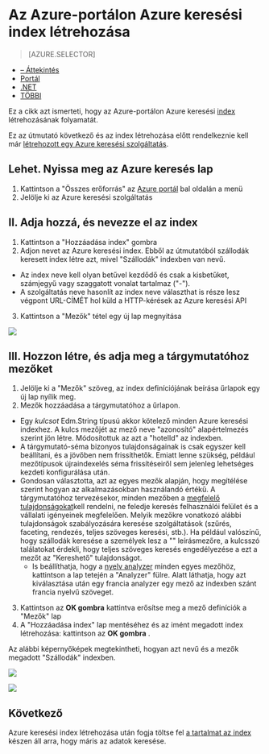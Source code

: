 <properties
    pageTitle="Az Azure-portálon Azure keresési index létrehozása |} Microsoft Azure |} A felhőben tárolt keresési szolgáltatás"
    description="Az Azure-portálon index létrehozása."
    services="search"
    manager="jhubbard"
    authors="ashmaka"
    documentationCenter=""/>

<tags
    ms.service="search"
    ms.devlang="NA"
    ms.workload="search"
    ms.topic="article"
    ms.tgt_pltfrm="na"
    ms.date="08/29/2016"
    ms.author="ashmaka"/>

# <a name="create-an-azure-search-index-using-the-azure-portal"></a>Az Azure-portálon Azure keresési index létrehozása
> [AZURE.SELECTOR]
- [– Áttekintés](search-what-is-an-index.md)
- [Portál](search-create-index-portal.md)
- [.NET](search-create-index-dotnet.md)
- [TÖBBI](search-create-index-rest-api.md)

Ez a cikk azt ismerteti, hogy az Azure-portálon Azure keresési [index](search-what-is-an-index.md) létrehozásának folyamatát.

Ez az útmutató következő és az index létrehozása előtt rendelkeznie kell már [létrehozott egy Azure keresési szolgáltatás](search-create-service-portal.md).


## <a name="i-go-to-your-azure-search-blade"></a>Lehet. Nyissa meg az Azure keresés lap
1. Kattintson a "Összes erőforrás" az [Azure portál](https://portal.azure.com/#blade/HubsExtension/BrowseResourceBlade/resourceType/Microsoft.Search%2FsearchServices) bal oldalán a menü
2. Jelölje ki az Azure keresési szolgáltatás

## <a name="ii-add-and-name-your-index"></a>II. Adja hozzá, és nevezze el az index
1. Kattintson a "Hozzáadása index" gombra
2. Adjon nevet az Azure keresési index. Ebből az útmutatóból szállodák keresett index létre azt, mivel "Szállodák" indexben van nevű.
  * Az index neve kell olyan betűvel kezdődő és csak a kisbetűket, számjegyű vagy szaggatott vonalat tartalmaz ("-").
  * A szolgáltatás neve hasonlít az index neve választhat is része lesz végpont URL-CÍMÉT hol küld a HTTP-kérések az Azure keresési API
3. Kattintson a "Mezők" tétel egy új lap megnyitása

![](./media/search-create-index-portal/add-index.png)


## <a name="iii-create-and-define-the-fields-of-your-index"></a>III. Hozzon létre, és adja meg a tárgymutatóhoz mezőket
1. Jelölje ki a "Mezők" szöveg, az index definíciójának beírása űrlapok egy új lap nyílik meg.
2. Mezők hozzáadása a tárgymutatóhoz a űrlapon.

  * Egy *kulcsot* Edm.String típusú akkor kötelező minden Azure keresési indexhez. A kulcs mezőjét az mező neve "azonosító" alapértelmezés szerint jön létre. Módosítottuk az azt a "hotelId" az indexben.
  * A tárgymutató-séma bizonyos tulajdonságainak is csak egyszer kell beállítani, és a jövőben nem frissíthetők. Emiatt lenne szükség, például mezőtípusok újraindexelés séma frissítéseiről sem jelenleg lehetséges kezdeti konfigurálása után.
  * Gondosan választotta, azt az egyes mezők alapján, hogy megítélése szerint hogyan az alkalmazásokban használandó értékű. A tárgymutatóhoz tervezésekor, minden mezőben a [megfelelő tulajdonságokat](https://msdn.microsoft.com/library/azure/dn798941.aspx)kell rendelni, ne feledje keresés felhasználói felület és a vállalati igényeinek megfelelően. Melyik mezőkre vonatkozó alábbi tulajdonságok szabályozására keresése szolgáltatások (szűrés, faceting, rendezés, teljes szöveges keresési, stb.). Ha például valószínű, hogy szállodák keresése a személyek lesz a "" leírásmezőre, a kulcsszó találatokat érdekli, hogy teljes szöveges keresés engedélyezése a ezt a mezőt az "Kereshető" tulajdonságot.
    * Is beállíthatja, hogy a [nyelv analyzer](https://msdn.microsoft.com/en-us/library/azure/dn879793.aspx) minden egyes mezőhöz, kattintson a lap tetején a "Analyzer" fülre. Alatt láthatja, hogy azt kiválasztása után egy francia analyzer egy mező az indexben szánt francia nyelvű szöveget.

3. Kattintson az **OK gombra** kattintva erősítse meg a mező definíciók a "Mezők" lap
4. A "Hozzáadása index" lap mentéséhez és az imént megadott index létrehozása: kattintson az **OK gombra** .

Az alábbi képernyőképek megtekintheti, hogyan azt nevű és a mezők megadott "Szállodák" indexben.

![](./media/search-create-index-portal/field-definitions.png)

![](./media/search-create-index-portal/set-analyzer.png)

## <a name="next"></a>Következő
Azure keresési index létrehozása után fogja töltse fel [a tartalmat az index](search-what-is-data-import.md) készen áll arra, hogy máris az adatok keresése.
